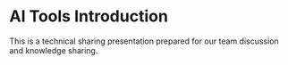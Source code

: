 # AI Tools Introduction

This is a technical sharing presentation prepared for our team discussion and knowledge sharing.
